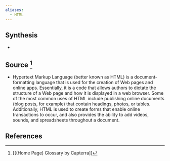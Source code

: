 ```yaml
---
aliases:
  - HTML
---
```

## Synthesis
- 
## Source [^1]
- Hypertext Markup Language (better known as HTML) is a document-formatting language that is used for the creation of Web pages and online apps. Essentially, it is a code that allows authors to dictate the structure of a Web page and how it is displayed in a web browser. Some of the most common uses of HTML include publishing online documents (blog posts, for example) that contain headings, photos, or tables. Additionally, HTML is used to create forms that enable online transactions to occur, and also provides the ability to add videos, sounds, and spreadsheets throughout a document.
## References

[^1]: [[(Home Page) Glossary by Capterra]]